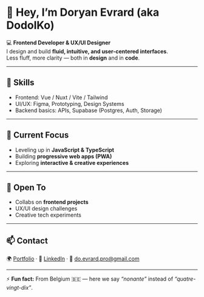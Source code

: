 # 👋 Hey, I’m Doryan Evrard (aka DodolKo)

💻 **Frontend Developer & UX/UI Designer**  
I design and build **fluid, intuitive, and user-centered interfaces**.  
Less fluff, more clarity — both in **design** and in **code**.  

---

## 🔧 Skills
- Frontend: Vue / Nuxt / Vite / Tailwind  
- UI/UX: Figma, Prototyping, Design Systems  
- Backend basics: APIs, Supabase (Postgres, Auth, Storage)  

---

## 🚀 Current Focus
- Leveling up in **JavaScript & TypeScript**  
- Building **progressive web apps (PWA)**  
- Exploring **interactive & creative experiences**  

---

## 🤝 Open To
- Collabs on **frontend projects**  
- UX/UI design challenges  
- Creative tech experiments  

---

## 📫 Contact
🌍 [Portfolio](https://doryanevrard.be) · 💼 [LinkedIn](https://www.linkedin.com/in/doryan-evrard-69591733a/) · 📧 do.evrard.pro@gmail.com  

---

⚡ **Fun fact:** From Belgium 🇧🇪 — here we say *“nonante”* instead of *“quatre-vingt-dix”*.  

<!---
DodolKo/DodolKo is a ✨ special ✨ repository because its `README.md` (this file) appears on your GitHub profile.
You can click the Preview link to take a look at your changes.
--->
